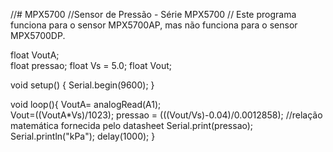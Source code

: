 //# MPX5700
//Sensor de Pressão - Série MPX5700
// Este programa funciona para o sensor MPX5700AP, mas não funciona para o sensor MPX5700DP.

float VoutA;   
float pressao;
float Vs = 5.0;
float Vout;

void setup() {
Serial.begin(9600);
}
 
void loop(){
VoutA= analogRead(A1);   
Vout=((VoutA*Vs)/1023); 
pressao = (((Vout/Vs)-0.04)/0.0012858); //relação matemática fornecida pelo datasheet
Serial.print(pressao);
Serial.println("kPa");
delay(1000);
}
